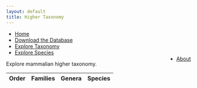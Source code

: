 ```yaml
---
layout: default
title: Higher Taxonomy
---
```

<script type="text/javascript" src="/js/papaparse.min.js"></script>
<script src="/js/filter.js"></script>
<script>document.addEventListener("DOMContentLoaded", createOrderTable)</script>

<ul>
<li><a href="/index.html">Home</a></li>
<li><a href="assets/data/mdd.csv">Download the Database</a></li>
<li><a href="taxa.html">Explore Taxonomy</a></li>
<li><a href="explore.html">Explore Species</a></li>
<li style="float:right"><a href="about.html">About</a></li>
</ul>

<p>
Explore mammalian higher taxonomy.
</p>


<table class="table" id="orderTable">    
    <thead>
    <tr>
        <th>Order</th>
        <th>Families</th>
        <th>Genera</th>
        <th>Species</th>
    </tr>
    </thead>
    <tbody>
    </tbody>
</table>